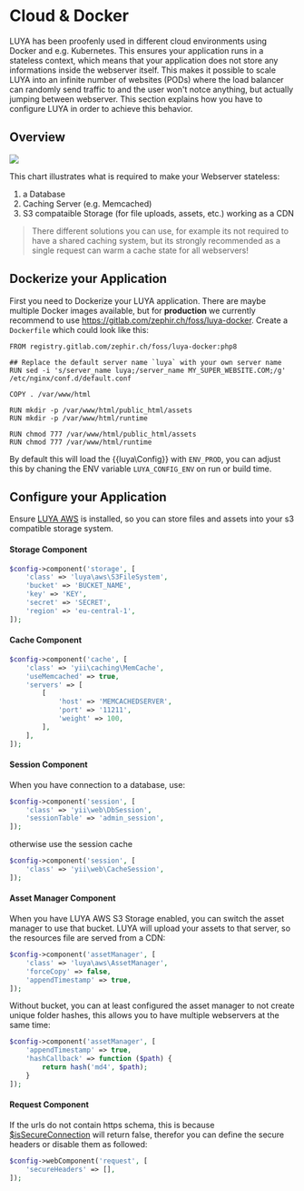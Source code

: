 # Cloud & Docker 

LUYA has been proofenly used in different cloud environments using Docker and e.g. Kubernetes. This ensures your application runs in a stateless context, which means that your application does not store any informations inside the webserver itself. This makes it possible to scale LUYA into an infinite number of websites (PODs) where the load balancer can randomly send traffic to and the user won't notce anything, but actually jumping between webserver. This section explains how you have to configure LUYA in order to achieve this behavior.

## Overview

[![](https://mermaid.ink/img/eyJjb2RlIjoiZ3JhcGggVERcbiAgICBBW1VzZXIgdmlzaXRzIHlvdXIgV2Vic2VpdGVdXG4gICAgQSAtLT4gQntMb2FkIEJhbGFuY2VyfVxuICAgIEIgLS0-IERbTFVZQSBQT0QgIzFdXG4gICAgQiAtLT4gRVtMVVlBIFBPRCAjMl1cbiAgICBCIC0tPiBGW0xVWUEgUE9EICMzXVxuICAgIEQgLS0-IEdbRGF0YWJhc2VdXG4gICAgRSAtLT4gR1xuICAgIEYgLS0-IEdcbiAgICBEIC0tPiBIW0NhY2hpbmddXG4gICAgRSAtLT4gSFxuICAgIEYgLS0-IEhcbiAgICBEIC0tPiBJW1MzIFN0b3JhZ2VdXG4gICAgRSAtLT4gSVxuICAgIEYgLS0-IElcbiAgICAgICAgICAgICIsIm1lcm1haWQiOnt9LCJ1cGRhdGVFZGl0b3IiOmZhbHNlfQ)](https://mermaid-js.github.io/mermaid-live-editor/#/edit/eyJjb2RlIjoiZ3JhcGggVERcbiAgICBBW1VzZXIgdmlzaXRzIHlvdXIgV2Vic2VpdGVdXG4gICAgQSAtLT4gQntMb2FkIEJhbGFuY2VyfVxuICAgIEIgLS0-IERbTFVZQSBQT0QgIzFdXG4gICAgQiAtLT4gRVtMVVlBIFBPRCAjMl1cbiAgICBCIC0tPiBGW0xVWUEgUE9EICMzXVxuICAgIEQgLS0-IEdbRGF0YWJhc2VdXG4gICAgRSAtLT4gR1xuICAgIEYgLS0-IEdcbiAgICBEIC0tPiBIW0NhY2hpbmddXG4gICAgRSAtLT4gSFxuICAgIEYgLS0-IEhcbiAgICBEIC0tPiBJW1MzIFN0b3JhZ2VdXG4gICAgRSAtLT4gSVxuICAgIEYgLS0-IElcbiAgICAgICAgICAgICIsIm1lcm1haWQiOnt9LCJ1cGRhdGVFZGl0b3IiOmZhbHNlfQ)

This chart illustrates what is required to make your Webserver stateless:

1. a Database
2. Caching Server (e.g. Memcached)
3. S3 compataible Storage (for file uploads, assets, etc.) working as a CDN

> There different solutions you can use, for example its not required to have a shared caching system, but its strongly recommended as a single request can warm a cache state for all webservers!

## Dockerize your Application

First you need to Dockerize your LUYA application. There are maybe multiple Docker images available, but for **production** we currently recommend to use https://gitlab.com/zephir.ch/foss/luya-docker. Create a `Dockerfile` which could look like this:

```
FROM registry.gitlab.com/zephir.ch/foss/luya-docker:php8

## Replace the default server name `luya` with your own server name
RUN sed -i 's/server_name luya;/server_name MY_SUPER_WEBSITE.COM;/g' /etc/nginx/conf.d/default.conf

COPY . /var/www/html

RUN mkdir -p /var/www/html/public_html/assets
RUN mkdir -p /var/www/html/runtime

RUN chmod 777 /var/www/html/public_html/assets
RUN chmod 777 /var/www/html/runtime

```

By default this will load the {{luya\Config}} with `ENV_PROD`, you can adjust this by chaning the ENV variable `LUYA_CONFIG_ENV` on run or build time.

## Configure your Application

Ensure [LUYA AWS](https://github.com/luyadev/luya-aws) is installed, so you can store files and assets into your s3 compatible storage system. 

#### Storage Component

```php
$config->component('storage', [
    'class' => 'luya\aws\S3FileSystem',
    'bucket' => 'BUCKET_NAME',
    'key' => 'KEY',
    'secret' => 'SECRET',
    'region' => 'eu-central-1',
]);
```

#### Cache Component

```php
$config->component('cache', [
    'class' => 'yii\caching\MemCache',
    'useMemcached' => true,
    'servers' => [
        [
            'host' => 'MEMCACHEDSERVER',
            'port' => '11211',
            'weight' => 100,
        ],
    ],
]);
```

#### Session Component

When you have connection to a database, use:

```php
$config->component('session', [
    'class' => 'yii\web\DbSession',
    'sessionTable' => 'admin_session',
]);
```

otherwise use the session cache

```php
$config->component('session', [
    'class' => 'yii\web\CacheSession',
]);
```

#### Asset Manager Component

When you have LUYA AWS S3 Storage enabled, you can switch the asset manager to use that bucket. LUYA will upload your assets to that server, so the resources file are served from a CDN:

```php
$config->component('assetManager', [
    'class' => 'luya\aws\AssetManager',
    'forceCopy' => false,
    'appendTimestamp' => true,
]);
```

Without bucket, you can at least configured the asset manager to not create unique folder hashes, this allows you to have multiple webservers at the same time:

```php
$config->component('assetManager', [
    'appendTimestamp' => true,
    'hashCallback' => function ($path) {
        return hash('md4', $path);
    }  
]);
```

#### Request Component

If the urls do not contain https schema, this is because [$isSecureConnection](https://www.yiiframework.com/doc/api/2.0/yii-web-request#getIsSecureConnection()-detail) will return false, therefor you can define the secure headers or disable them as followed:

```php
$config->webComponent('request', [
    'secureHeaders' => [],
]);
```
